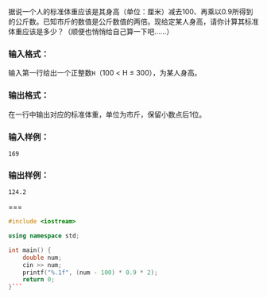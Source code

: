 据说一个人的标准体重应该是其身高（单位：厘米）减去100、再乘以0.9所得到的公斤数。已知市斤的数值是公斤数值的两倍。现给定某人身高，请你计算其标准体重应该是多少？（顺便也悄悄给自己算一下吧……）

### 输入格式：

输入第一行给出一个正整数`H`（100 < H ≤ 300），为某人身高。

### 输出格式：

在一行中输出对应的标准体重，单位为市斤，保留小数点后1位。

### 输入样例：

```in
169
```

### 输出样例：

```out
124.2
```

===

```Cpp
#include <iostream>

using namespace std;

int main() {
    double num;
    cin >> num;
    printf("%.1f", (num - 100) * 0.9 * 2);
    return 0;
}```